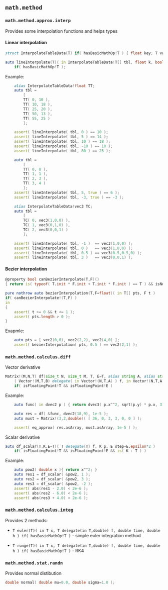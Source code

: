 ## `math.method`

### `math.method.approx.interp`

Provides some interpolation functions and helps types

#### Linear interpolation

```d
struct InterpolateTableData(T) if( hasBasicMathOp!T ) { float key; T val; }

auto lineInterpolate(T)( in InterpolateTableData!T[] tbl, float k, bool line_end=false )
    if( hasBasicMathOp!T );
```

Example:

```d
    alias InterpolateTableData!float TT;
    auto tbl =
        [
        TT( 0, 10 ),
        TT( 10, 18 ),
        TT( 25, 20 ),
        TT( 50, 13 ),
        TT( 55, 25 )
        ];

    assert( lineInterpolate( tbl, 0 ) == 10 );
    assert( lineInterpolate( tbl, 5 ) == 14 );
    assert( lineInterpolate( tbl, 10 ) == 18 );
    assert( lineInterpolate( tbl, -10 ) == 10 );
    assert( lineInterpolate( tbl, 80 ) == 25 );
```
```d
    auto tbl =
        [
        TT( 0, 0 ),
        TT( 1, 1 ),
        TT( 2, 3 ),
        TT( 3, 4 )
        ];
    assert( lineInterpolate( tbl, 5, true ) == 6 );
    assert( lineInterpolate( tbl, -3, true ) == -3 );
```
```d
    alias InterpolateTableData!vec3 TC;
    auto tbl =
        [
        TC( 0, vec3(1,0,0) ),
        TC( 1, vec3(0,1,0) ),
        TC( 2, vec3(0,0,1) )
        ];

    assert( lineInterpolate( tbl, -1 )  == vec3(1,0,0) );
    assert( lineInterpolate( tbl, 0 )   == vec3(1,0,0) );
    assert( lineInterpolate( tbl, 0.5 ) == vec3(0.5,0.5,0) );
    assert( lineInterpolate( tbl, 3 )   == vec3(0,0,1) );
```

#### Bezier interpolation

```d
@property bool canBezierInterpolate(T,F)()
{ return is( typeof( T.init * F.init + T.init * F.init ) == T ) && isNumeric!F; }

pure nothrow auto bezierInterpolation(T,F=float)( in T[] pts, F t )
if( canBezierInterpolate!(T,F) )
in
{
    assert( t >= 0 && t <= 1 );
    assert( pts.length > 0 );
}
```

Exapmle: 

```d
    auto pts = [ vec2(0,0), vec2(2,2), vec2(4,0) ];
    assert( bezierInterpolation( pts, 0.5 ) == vec2(2,1) );
```

### `math.method.calculus.diff`

Vector derivative

```d
Matrix!(M,N,T) df(size_t N, size_t M, T, E=T, alias string A, alias string B)
    ( Vector!(M,T,B) delegate( in Vector!(N,T,A) ) f, in Vector!(N,T,A) p, E step=E.epsilon*10 )
    if( isFloatingPoint!T && isFloatingPoint!E )
```

Example:

```d
    auto func( in dvec2 p ) { return dvec3( p.x^^2, sqrt(p.y) * p.x, 3 ); }

    auto res = df( &func, dvec2(18,9), 1e-5 );
    auto must = Matrix!(3,2,double)( [ 36, 0, 3, 3, 0, 0 ] );

    assert( eq_approx( res.asArray, must.asArray, 1e-5 ) );
```

Scalar derivative

```d
auto df_scalar(T,K,E=T)( T delegate(T) f, K p, E step=E.epsilon*2 )
    if( isFloatingPoint!T && isFloatingPoint!E && is( K : T ) )
```

Example:

```d
    auto pow2( double x ){ return x^^2; }
    auto res1 = df_scalar( &pow2, 1 );
    auto res2 = df_scalar( &pow2, 3 );
    auto res3 = df_scalar( &pow2, -2 );
    assert( abs(res1 - 2.0) < 2e-6 );
    assert( abs(res2 - 6.0) < 2e-6 );
    assert( abs(res3 + 4.0) < 2e-6 );
```

### `math.method.calculus.integ`

Provides 2 methods:

- `T euler(T)( in T x, T delegate(in T,double) f, double time, double h ) if( hasBasicMathOp!T )` -
    simple euler integration method

- `T runge(T)( in T x, T delegate(in T,double) f, double time, double h ) if( hasBasicMathOp!T )` -
    RK4

### `math.method.stat.randn`

Provides normal distibution

```d
double normal( double mu=0.0, double sigma=1.0 );
```
